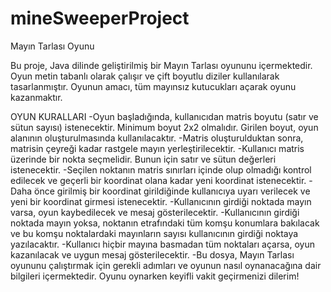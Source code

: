 # mineSweeperProject

Mayın Tarlası Oyunu

Bu proje, Java dilinde geliştirilmiş bir Mayın Tarlası oyununu içermektedir. Oyun metin tabanlı olarak çalışır ve çift boyutlu diziler kullanılarak tasarlanmıştır. Oyunun amacı, tüm mayınsız kutucukları açarak oyunu kazanmaktır.

OYUN KURALLARI 
-Oyun başladığında, kullanıcıdan matris boyutu (satır ve sütun sayısı) istenecektir. Minimum boyut 2x2 olmalıdır. Girilen boyut, oyun alanının oluşturulmasında kullanılacaktır.
-Matris oluşturulduktan sonra, matrisin çeyreği kadar rastgele mayın yerleştirilecektir.
-Kullanıcı matris üzerinde bir nokta seçmelidir. Bunun için satır ve sütun değerleri istenecektir.
-Seçilen noktanın matris sınırları içinde olup olmadığı kontrol edilecek ve geçerli bir koordinat olana kadar yeni koordinat istenecektir.
-Daha önce girilmiş bir koordinat girildiğinde kullanıcıya uyarı verilecek ve yeni bir koordinat girmesi istenecektir.
-Kullanıcının girdiği noktada mayın varsa, oyun kaybedilecek ve mesaj gösterilecektir.
-Kullanıcının girdiği noktada mayın yoksa, noktanın etrafındaki tüm komşu konumlara bakılacak ve bu komşu noktalardaki mayınların sayısı kullanıcının girdiği noktaya yazılacaktır.
-Kullanıcı hiçbir mayına basmadan tüm noktaları açarsa, oyun kazanılacak ve uygun mesaj gösterilecektir.
-Bu dosya, Mayın Tarlası oyununu çalıştırmak için gerekli adımları ve oyunun nasıl oynanacağına dair bilgileri içermektedir. Oyunu oynarken keyifli vakit geçirmenizi dilerim!


